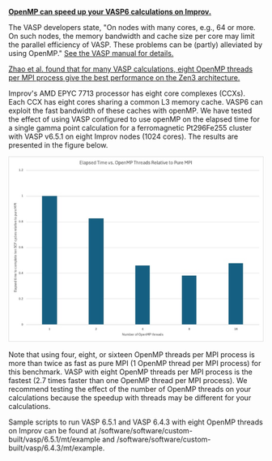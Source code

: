 <u>**OpenMP can speed up your VASP6 calculations on Improv.**</u>

The VASP developers state, "On nodes with many cores, e.g., 64 or more. On such nodes, the memory bandwidth and cache size per core may limit the parallel efficiency of VASP. These problems can be (partly) alleviated by using OpenMP." [See the VASP manual for details.](https://www.vasp.at/wiki/index.php/Combining_MPI_and_OpenMP)

[Zhao et al. found that for many VASP calculations, eight OpenMP threads per MPI process give the best performance on the Zen3 architecture.](https://cug.org/proceedings/cug2023_proceedings/includes/files/pap130s2-file1.pdf)

Improv's AMD EPYC 7713 processor has eight core complexes (CCXs).  Each CCX has eight cores sharing a common L3 memory cache. VASP6 can exploit the fast bandwidth of these caches with openMP.  We have tested the effect of using VASP configured to use openMP on the elapsed time for a single gamma point calculation for a ferromagnetic Pt296Fe255 cluster with VASP v6.5.1 on eight Improv nodes (1024 cores).  The results are presented in the figure below.

![](17460469170256.jpg)


Note that using four, eight, or sixteen OpenMP threads per MPI process is more than twice as fast as pure MPI (1 OpenMP thread per MPI process) for this benchmark. VASP with eight OpenMP threads per MPI process is the fastest (2.7 times faster than one OpenMP thread per MPI process). We recommend testing the effect of the number of OpenMP threads on your calculations because the speedup with threads may be different for your calculations. 

Sample scripts to run VASP 6.5.1 and VASP 6.4.3 with eight OpenMP threads on Improv can be found at /software/software/custom-built/vasp/6.5.1/mt/example and /software/software/custom-built/vasp/6.4.3/mt/example.
